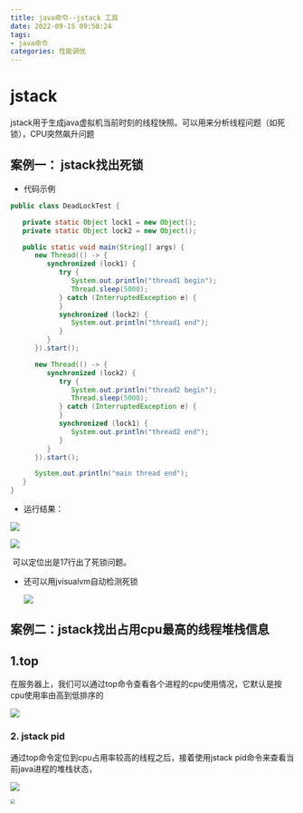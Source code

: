 ```yaml
---
title: java命令--jstack 工具
date: 2022-09-15 09:50:24
tags:
- java命令
categories: 性能调优
---
```


# **jstack**

jstack用于生成java虚拟机当前时刻的线程快照。可以用来分析线程问题（如死锁），CPU突然飙升问题

## 案例一： jstack找出死锁

- 代码示例

```java
public class DeadLockTest {

   private static Object lock1 = new Object();
   private static Object lock2 = new Object();

   public static void main(String[] args) {
      new Thread(() -> {
         synchronized (lock1) {
            try {
               System.out.println("thread1 begin");
               Thread.sleep(5000);
            } catch (InterruptedException e) {
            }
            synchronized (lock2) {
               System.out.println("thread1 end");
            }
         }
      }).start();

      new Thread(() -> {
         synchronized (lock2) {
            try {
               System.out.println("thread2 begin");
               Thread.sleep(5000);
            } catch (InterruptedException e) {
            }
            synchronized (lock1) {
               System.out.println("thread2 end");
            }
         }
      }).start();

      System.out.println("main thread end");
   }
}
```

- 运行结果：

![](https://tva1.sinaimg.cn/large/e6c9d24ely1h671lb0pnvj21d50u0q9l.jpg)

![](https://tva1.sinaimg.cn/large/e6c9d24ely1h671lmfphjj212w0rs438.jpg)

​       可以定位出是17行出了死锁问题。

- 还可以用jvisualvm自动检测死锁 

  ![](https://tva1.sinaimg.cn/large/e6c9d24ely1h671owo3ajj21y20u012b.jpg)



## 案例二：jstack找出占用cpu最高的线程堆栈信息

## 1.top

在服务器上，我们可以通过top命令查看各个进程的cpu使用情况，它默认是按cpu使用率由高到低排序的

![](https://tva1.sinaimg.cn/large/e6c9d24ely1h672961ju6j215k0b6ju6.jpg)

### 2. jstack pid

通过top命令定位到cpu占用率较高的线程之后，接着使用jstack pid命令来查看当前java进程的堆栈状态，

![](https://tva1.sinaimg.cn/large/e6c9d24ely1h672bftvhsj214a0lo795.jpg)

<img src="https://tva1.sinaimg.cn/large/e6c9d24ely1h672cg23khj20su0ng0up.jpg" style="zoom:50%;" />

